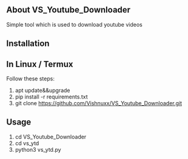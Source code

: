 ## About VS_Youtube_Downloader
   Simple tool which is used to download youtube videos
 
  ## Installation
  ## In Linux / Termux
  Follow these steps:

  1. apt update&&upgrade
  2. pip install -r requirements.txt
  6. git clone https://github.com/Vishnuxx/VS_Youtube_Downloader.git
  
  ## Usage
  1. cd VS_Youtube_Downloader
  2. cd vs_ytd
  2. python3 vs_ytd.py
